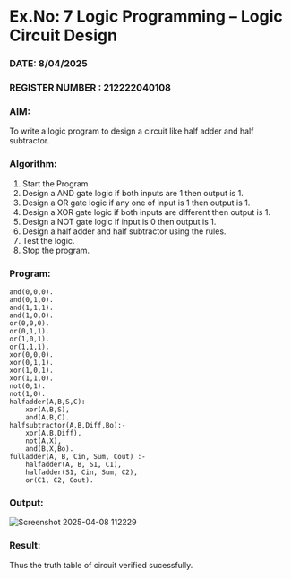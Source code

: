 # Ex.No: 7  Logic Programming –  Logic Circuit Design
### DATE: 8/04/2025                                                                         
### REGISTER NUMBER : 212222040108
### AIM: 
To write a logic program to design a circuit like half adder and half subtractor.
###  Algorithm:
1. Start the Program
2. Design a AND gate logic if both inputs are 1 then output is 1.
3. Design a OR gate logic if any one of input is 1 then output is 1.
4. Design a XOR gate logic if both inputs are different then output is 1.
5. Design a NOT gate logic if input is 0 then output is 1.
6. Design a half adder and half subtractor using the rules.
7. Test the logic.
8. Stop the program.

### Program:
```
and(0,0,0).
and(0,1,0).
and(1,1,1).
and(1,0,0).
or(0,0,0).
or(0,1,1).
or(1,0,1).
or(1,1,1).
xor(0,0,0).
xor(0,1,1).
xor(1,0,1).
xor(1,1,0).
not(0,1).
not(1,0).
halfadder(A,B,S,C):-
    xor(A,B,S),
    and(A,B,C).
halfsubtractor(A,B,Diff,Bo):-
    xor(A,B,Diff),
    not(A,X),
    and(B,X,Bo).
fulladder(A, B, Cin, Sum, Cout) :-
    halfadder(A, B, S1, C1),          
    halfadder(S1, Cin, Sum, C2),      
    or(C1, C2, Cout).
```
### Output:
![Screenshot 2025-04-08 112229](https://github.com/user-attachments/assets/c7cf3517-7c48-4b7a-bbbb-81a670fdd894)



### Result:
Thus the truth table of circuit verified sucessfully.
